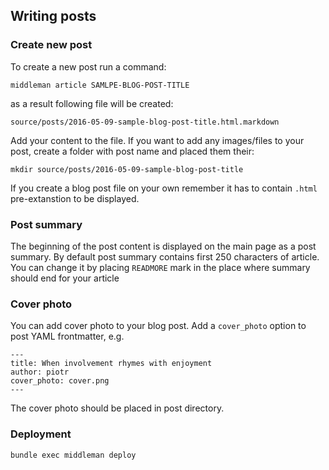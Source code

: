 ## Writing posts
### Create new post
To create a new post run a command:
```
middleman article SAMLPE-BLOG-POST-TITLE
```
as a result following file will be created:
```
source/posts/2016-05-09-sample-blog-post-title.html.markdown
```
Add your content to the file. If you want to add any images/files to your post, create a folder with post name and placed them their:
```
mkdir source/posts/2016-05-09-sample-blog-post-title
```
If you create a blog post file on your own remember it has to contain `.html` pre-extanstion to be displayed.
### Post summary
The beginning of the post content is displayed on the main page as a post summary. By default post summary contains first 250 characters of article. You can change it by placing `READMORE` mark in the place where summary should end for your article
### Cover photo
You can add cover photo to your blog post. Add a `cover_photo` option to post YAML frontmatter, e.g.
```
---
title: When involvement rhymes with enjoyment
author: piotr
cover_photo: cover.png
---
```
The cover photo should be placed in post directory.

### Deployment
```
bundle exec middleman deploy
```
